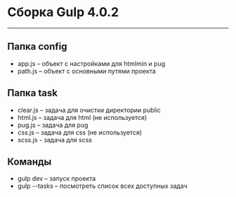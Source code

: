 # Сборка Gulp 4.0.2

----

## Папка config

- app.js – объект с настройками для htmlmin и pug
- path.js – объект с основными путями проекта

## Папка task

- clear.js – задача для очистки директории public
- html.js – задача для html (не используется)
- pug.js – задача для pug
- css.js – задача для css (не используется)
- scss.js - задача для scss

## Команды

- gulp dev – запуск проекта
- gulp --tasks – посмотреть список всех доступных задач
